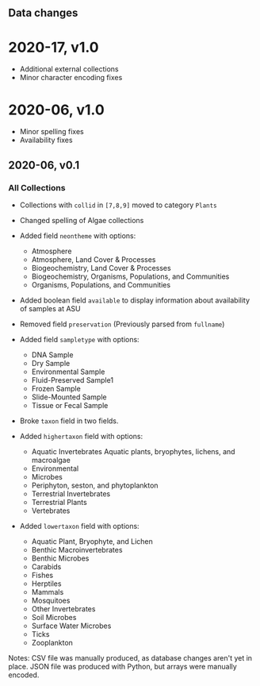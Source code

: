 ## Data changes

# 2020-17, v1.0

- Additional external collections
- Minor character encoding fixes

# 2020-06, v1.0

- Minor spelling fixes
- Availability fixes

## 2020-06, v0.1

### All Collections

- Collections with `collid` in `[7,8,9]` moved to category `Plants`
- Changed spelling of Algae collections
- Added field `neontheme` with options:

  - Atmosphere
  - Atmosphere, Land Cover & Processes
  - Biogeochemistry, Land Cover & Processes
  - Biogeochemistry, Organisms, Populations, and Communities
  - Organisms, Populations, and Communities

- Added boolean field `available` to display information about availability of samples at ASU

- Removed field `preservation` (Previously parsed from `fullname`)
- Added field `sampletype` with options:

  - DNA Sample
  - Dry Sample
  - Environmental Sample
  - Fluid-Preserved Sample1
  - Frozen Sample
  - Slide-Mounted Sample
  - Tissue or Fecal Sample

- Broke `taxon` field in two fields.
- Added `highertaxon` field with options:

  - Aquatic Invertebrates
    Aquatic plants, bryophytes, lichens, and macroalgae
  - Environmental
  - Microbes
  - Periphyton, seston, and phytoplankton
  - Terrestrial Invertebrates
  - Terrestrial Plants
  - Vertebrates

- Added `lowertaxon` field with options:
  - Aquatic Plant, Bryophyte, and Lichen
  - Benthic Macroinvertebrates
  - Benthic Microbes
  - Carabids
  - Fishes
  - Herptiles
  - Mammals
  - Mosquitoes
  - Other Invertebrates
  - Soil Microbes
  - Surface Water Microbes
  - Ticks
  - Zooplankton

Notes: CSV file was manually produced, as database changes aren't yet in place. JSON file was produced with Python, but arrays were manually encoded.
